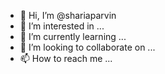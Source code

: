 - 👋 Hi, I’m @shariaparvin
- 👀 I’m interested in ...
- 🌱 I’m currently learning ...
- 💞️ I’m looking to collaborate on ...
- 📫 How to reach me ...

<!---
shariaparvin/shariaparvin is a ✨ special ✨ repository because its `README.md` (this file) appears on your GitHub profile.
You can click the Preview link to take a look at your changes.
--->
